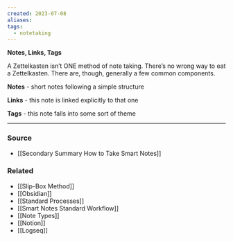 ```yaml
---
created: 2023-07-08
aliases: 
tags:
  - notetaking
---
```

**Notes, Links, Tags**

A Zettelkasten isn’t ONE method of note taking. There’s no wrong way to eat a Zettelkasten. There are, though, generally a few common components.

**Notes** - short notes following a simple structure

**Links** - this note is linked explicitly to that one

**Tags** - this note falls into some sort of theme

****
### Source
- [[Secondary Summary How to Take Smart Notes]]

### Related
- [[Slip-Box Method]] 
- [[Obsidian]] 
- [[Standard Processes]] 
- [[Smart Notes Standard Workflow]] 
- [[Note Types]] 
- [[Notion]] 
- [[Logseq]]